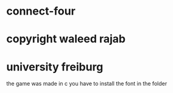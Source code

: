 # connect-four
# copyright waleed rajab 
# university freiburg

the game was made in c 
you have to install the font in the folder


